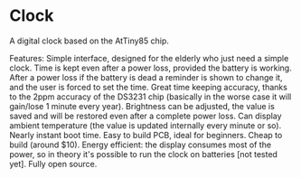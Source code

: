 # Clock
A digital clock based on the AtTiny85 chip.

Features:
    Simple interface, designed for the elderly who just need a simple clock.
    Time is kept even after a power loss, provided the battery is working.
    After a power loss if the battery is dead a reminder is shown to change it, and the user is forced to set the time. 
    Great time keeping accuracy, thanks to the 2ppm accuracy of the DS3231 chip (basically in the worse case it will gain/lose 1 minute every year).
    Brightness can be adjusted, the value is saved and will be restored even after a complete power loss.
    Can display ambient temperature (the value is updated internally every minute or so).
    Nearly instant boot time.
    Easy to build PCB, ideal for beginners.
    Cheap to build (around $10).
    Energy efficient: the display consumes most of the power, so in theory it's possible to run the clock on batteries [not tested yet]. 
    Fully open source.

